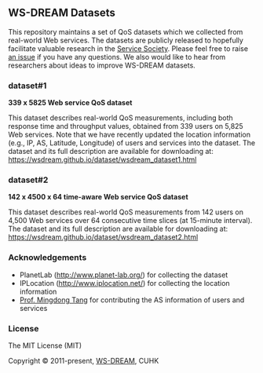 ## WS-DREAM Datasets

This repository maintains a set of QoS datasets which we collected from real-world Web services. The datasets are publicly released to hopefully facilitate valuable research in the [Service Society](http://www.servicessociety.org/en/). Please feel free to raise [an issue](https://github.com/wsdream/wsdream-dataset/issues) if you have any questions. We also would like to hear from researchers about ideas to improve WS-DREAM datasets.



### dataset#1

**339 x 5825 Web service QoS dataset**

This dataset describes real-world QoS measurements, including both response time and throughput values, obtained from 339 users on 5,825 Web services. Note that we have recently updated the location
information (e.g., IP, AS, Latitude, Longitude) of users and services into
the dataset. The dataset and its full description are available for downloading at:
https://wsdream.github.io/dataset/wsdream_dataset1.html


### dataset#2

**142 x 4500 x 64 time-aware Web service QoS dataset**

This dataset describes real-world QoS measurements from 142 users on
4,500 Web services over 64 consecutive time slices (at 15-minute interval).
The dataset and its full description are available for downloading at:
https://wsdream.github.io/dataset/wsdream_dataset2.html


### Acknowledgements
- PlanetLab (http://www.planet-lab.org/) for collecting the dataset
- IPLocation (http://www.iplocation.net/) for collecting the
location information
- [Prof. Mingdong Tang](http://dblp.uni-trier.de/pers/hd/t/Tang:Mingdong) for contributing the AS information of users and services


### License
The MIT License (MIT)

Copyright &copy; 2011-present, [WS-DREAM](https://wsdream.github.io), CUHK
